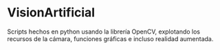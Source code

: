 VisionArtificial
================

Scripts hechos en python usando la librería OpenCV, explotando los recursos de la cámara, funciones gráficas e incluso realidad aumentada.
